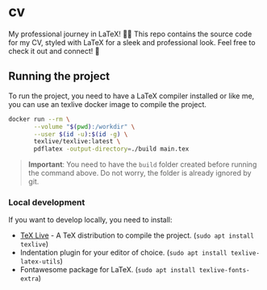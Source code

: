 # cv

My professional journey in LaTeX! 📄✨ This repo contains the source code for my CV, styled with LaTeX for a sleek and professional look. Feel free to check it out and connect! 🚀

## Running the project

To run the project, you need to have a LaTeX compiler installed or like me, you can use an texlive docker image to compile the project.

```bash
docker run --rm \
       --volume "$(pwd):/workdir" \
       --user $(id -u):$(id -g) \
       texlive/texlive:latest \
       pdflatex -output-directory=./build main.tex
```

> **Important**: You need to have the `build` folder created before running the command above. Do not worry, the folder is already ignored by git.

### Local development

If you want to develop locally, you need to install:

- [TeX Live](https://www.tug.org/texlive/) - A TeX distribution to compile the project. (`sudo apt install texlive`)
- Indentation plugin for your editor of choice. (`sudo apt install texlive-latex-utils`)
- Fontawesome package for LaTeX. (`sudo apt install texlive-fonts-extra`)
